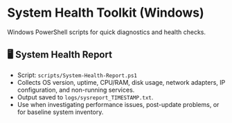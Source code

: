 # System Health Toolkit (Windows)

Windows PowerShell scripts for quick diagnostics and health checks.

## 🖥️ System Health Report
- Script: `scripts/System-Health-Report.ps1`
- Collects OS version, uptime, CPU/RAM, disk usage, network adapters, IP configuration, and non-running services.
- Output saved to `logs/sysreport_TIMESTAMP.txt`.
- Use when investigating performance issues, post-update problems, or for baseline system inventory.
